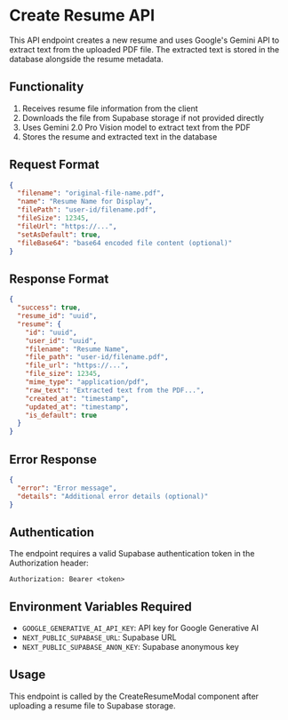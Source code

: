 # Create Resume API

This API endpoint creates a new resume and uses Google's Gemini API to extract text from the uploaded PDF file. The extracted text is stored in the database alongside the resume metadata.

## Functionality

1. Receives resume file information from the client
2. Downloads the file from Supabase storage if not provided directly
3. Uses Gemini 2.0 Pro Vision model to extract text from the PDF
4. Stores the resume and extracted text in the database

## Request Format

```json
{
  "filename": "original-file-name.pdf",
  "name": "Resume Name for Display",
  "filePath": "user-id/filename.pdf",
  "fileSize": 12345,
  "fileUrl": "https://...",
  "setAsDefault": true,
  "fileBase64": "base64 encoded file content (optional)"
}
```

## Response Format

```json
{
  "success": true,
  "resume_id": "uuid",
  "resume": {
    "id": "uuid",
    "user_id": "uuid",
    "filename": "Resume Name",
    "file_path": "user-id/filename.pdf",
    "file_url": "https://...",
    "file_size": 12345,
    "mime_type": "application/pdf",
    "raw_text": "Extracted text from the PDF...",
    "created_at": "timestamp",
    "updated_at": "timestamp",
    "is_default": true
  }
}
```

## Error Response

```json
{
  "error": "Error message",
  "details": "Additional error details (optional)"
}
```

## Authentication

The endpoint requires a valid Supabase authentication token in the Authorization header:

```
Authorization: Bearer <token>
```

## Environment Variables Required

- `GOOGLE_GENERATIVE_AI_API_KEY`: API key for Google Generative AI
- `NEXT_PUBLIC_SUPABASE_URL`: Supabase URL
- `NEXT_PUBLIC_SUPABASE_ANON_KEY`: Supabase anonymous key

## Usage

This endpoint is called by the CreateResumeModal component after uploading a resume file to Supabase storage. 
